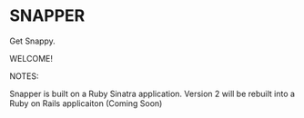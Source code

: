 # SNAPPER
Get Snappy.


WELCOME!



NOTES: 

Snapper is built on a Ruby Sinatra application. Version 2 will be rebuilt into a Ruby on Rails applicaiton (Coming Soon)
